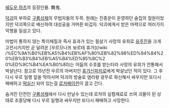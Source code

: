 [쉐도우 하츠](%EC%89%90%EB%8F%84%EC%9A%B0%20%ED%95%98%EC%B8%A0.md)의 등장인물. 舞鬼.

[덕괴](%EB%8D%95%EA%B4%B4.md)의 부하로
[구룡성채](%EA%B5%AC%EB%A3%A1%EC%84%B1%EC%B1%84.md)의 무법자들의 두목. 원래는 진종운이 운영하던
술집의 점원이었지만 덕괴쪽으로 배신하여 대성공을 거머쥔 비겁자. 덕괴에게서 받은 마력으로 여러가지 악행을 일삼고 있다.

마법이 통하지 않는 특이체질과 즉사 효과가 있는 필살기 사망의 유희로
[유주진](%EC%9C%A0%EC%A3%BC%EC%A7%84.md)을 크게 고전시키지만 곧 달려온 [우르므나프 보르테 휴가](/wiki
/%EC%9A%B0%EB%A5%B4%EB%AF%80%EB%82%98%ED%94%84%20%EB%B3%B4%EB%A5%B4%ED%85%8C%2
0%ED%9C%B4%EA%B0%80)는 어둠의 수호를 받는터라 사망의 유희가 안통해서 박살난다. 참고로 15년전 우르의 아버지인 [휴가신파치로](%ED%9C%B4%EA%B0%80%20%EC%8B%A0%ED%8C%8C%EC%B9%98%EB%A1%9C.md)에게 박살났던
적이 있다. 그 후 다시 우르 일행 앞을 막아서며 덕괴의 방술로 염라왕 광무로 화신해서 싸우지만 또다시 패배하고
[떡실신](%EB%96%A1%EC%8B%A4%EC%8B%A0.md) 되어 있는걸 [로저베이컨](%EB%A1%9C%EC%A0%80%20%EB%B2%A0%EC%9D%B4%EC%BB%A8.md)이 끌고 간다.

숨겨진 던전인 [구룡성채](%EA%B5%AC%EB%A3%A1%EC%84%B1%EC%B1%84.md)에서 다시 만날수 있는데 로저의
실험재료로 쓰여 괴물이 된 상태로 조종당해 다시 우르 일행과 싸우지만 또다시 패배하고 사망한다.

